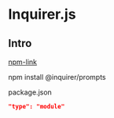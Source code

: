 # Inquirer.js

## Intro

[npm-link](https://www.npmjs.com/package/@inquirer/prompts)

npm install @inquirer/prompts

package.json

```json
"type": "module"
```
